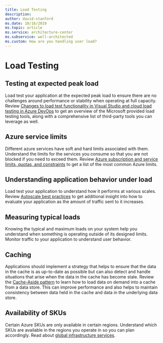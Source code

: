 ```yaml
---
title: Load Testing
description: 
author: david-stanford
ms.date: 10/16/2019
ms.topic: article
ms.service: architecture-center
ms.subservice: well-architected
ms.custom: How are you handling user load? 
---
```


# Load Testing

## Testing at expected peak load

Load test your application at the expected peak load to ensure there are no challenges around performance or stability when operating at full capacity. Review [Changes to load test functionality in Visual Studio and cloud load testing in Azure DevOps](https://docs.microsoft.com/azure/devops/test/load-test/overview?view=azure-devops) to get an overview of the Microsoft provided load testing tools, along with a comprehensive list of third-party tools you can leverage as well.

## Azure service limits

Different azure services have soft and hard limits associated with them. Understand the limits for the services you consume so that you are not blocked if you need to exceed them. Review [Azure subscription and service limits, quotas, and constraints](https://docs.microsoft.com/azure/azure-subscription-service-limits) to get a list of the most common Azure limits.

## Understanding application behavior under load

Load test your application to understand how it performs at various scales. Review [Autoscale best practices](../../best-practices/auto-scaling.md) to get additional insight into how to evaluate your application as the amount of traffic sent to it increases.

## Measuring typical loads

Knowing the typical and maximum loads on your system help you understand when something is operating outside of its designed limits.  Monitor traffic to your application to understand user behavior.

## Caching

Applications should implement a strategy that helps to ensure that the data in the cache is as up-to-date as possible but can also detect and handle situations that arise when the data in the cache has become stale. Review the [Cache-Aside pattern](../../patterns/cache-aside.md) to learn how to load data on demand into a cache from a data store. This can improve performance and also helps to maintain consistency between data held in the cache and data in the underlying data store.

## Availability of SKUs

Certain Azure SKUs are only available in certain regions. Understand which SKUs are available in the regions you operate in so you can plan accordingly. Read about [global infrastructure services](https://azure.microsoft.com/global-infrastructure/services/).
